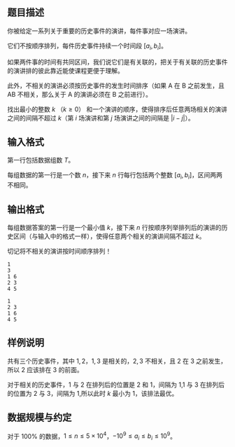 ## 题目描述

你被给定一系列关于重要的历史事件的演讲，每件事对应一场演讲。

它们不按顺序排列，每件历史事件持续一个时间段 $[a_i,b_i]$。

如果两件事的时间有共同区间，我们说它们是有关联的，把关于有关联的历史事件的演讲排的彼此靠近能使课程更便于理解。

此外，不相关的演讲必须按历史事件的发生时间排序（如果 A 在 B 之前发生，且 AB 不相关，那么关于 A 的演讲必须在 B 之前进行）。

找出最小的整数 $k$ （$k \ge 0$） 和一个演讲的顺序，使得排序后任意两场相关的演讲之间的间隔不超过 $k$（第 $i$ 场演讲和第 $j$ 场演讲之间的间隔是 $|i-j|$）。 

## 输入格式

第一行包括数据组数 $T$。

每组数据的第一行是一个数 $n$，接下来 $n$ 行每行包括两个整数 $[a_i,b_i]$，区间两两不相同。

## 输出格式

每组数据答案的第一行是一个最小值 $k$，接下来 $n$ 行按顺序列举排列后的演讲的历史区间（与输入中的格式一样），使得任意两个相关的演讲间隔不超过 $k$。

切记将不相关的演讲按时间顺序排列！

```input1
1 
3 
1 6 
2 3 
4 5 
```
```output1
1 
2 3 
1 6 
4 5 
```

## 样例说明

共有三个历史事件，其中 $1,2$，$1,3$ 是相关的，$2,3$ 不相关，且 $2$ 在 $3$ 之前发生，所以 $2$ 应该排在 $3$ 的前面。

对于相关的历史事件，$1$ 与 $2$ 在排列后的位置是 $2$ 和 $1$，间隔为 $1$,$1$ 与 $3$ 在排列后的位置为 $2$ 与 $3$，间隔为 $1$,所以此时 $k$ 最小为 $1$，该排法最优。 

## 数据规模与约定

对于 $100\%$ 的数据，$1 \le n \le 5 \times 10^4$，$-10^9 \le a_i \le b_i \le 10^9$。